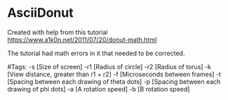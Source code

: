 # AsciiDonut

Created with help from this tutorial https://www.a1k0n.net/2011/07/20/donut-math.html

The tutorial had math errors in it that needed to be corrected.

#Tags:
-s \[Size of screen]
-r1 \[Radius of circle]
-r2 \[Radius of torus]
-k \[View distance, greater than r1 + r2]
-f \[Microseconds between frames]
-t \[Spacing between each drawing of theta dots]
-p \[Spacing between each drawing of phi dots]
-a \[A rotation speed]
-b \[B rotation speed]
